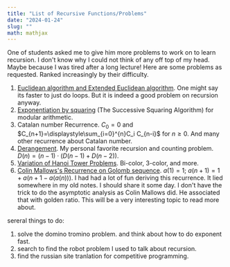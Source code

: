 ```yaml
---
title: "List of Recursive Functions/Problems"
date: "2024-01-24"
slug: ""
math: mathjax
---
```


One of students asked me to give him more problems to work on to learn recursion. I don't know why I could not think of any off top of my head. Maybe because I was tired after a long lecture! Here are some problems as requested. Ranked increasingly by their difficulty.

1. [Euclidean algorithm and Extended Euclidean algorithm](https://en.wikipedia.org/wiki/Extended_Euclidean_algorithm). One might say its faster to just do loops. But it is indeed a good problem on recursion anyway. 
2. [Exponentiation by squaring](https://en.wikipedia.org/wiki/Exponentiation_by_squaring) (The Successive Squaring Algorithm) for modular arithmetic.
3. Catalan number Recurrence. $C_0=0$ and $C_{n+1}=\displaystyle\sum_{i=0}^{n}C_i C_{n-i}$ for $n\geq 0$. And many other recurrence about Catalan number.
4. [Derangement](https://en.wikipedia.org/wiki/Derangement). My personal favorite recursion and counting problem. $D(n)=(n-1)\cdot(D(n-1)+ D(n-2))$. 
5. [Variation of Hanoi Tower Problems](http://www.cut-the-knot.org/recurrence/BiColorHanoi.shtml). Bi-color, 3-color, and more.  
6. [Colin Mallows's Recurrence on Golomb sequence](https://en.wikipedia.org/wiki/Golomb_sequence). $a(1) = 1$; $a(n+1) = 1 + a(n + 1 - a(a(n)))$. I had had a lot of fun deriving this recurrence. It lied somewhere in my old notes. I should share it some day. I don't have the trick to do the asymptotic analysis as Colin Mallows did. He associated that with golden ratio. This will be a very interesting topic to read more about. 


sereral things to do:
1. solve the domino tromino problem. and think about how to do exponent fast. 
2. search to find the robot problem I used to talk about recursion. 
3. find the russian site tranlation for competitive programming.
